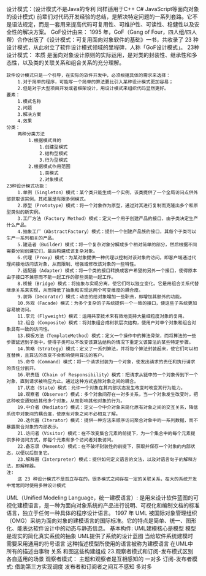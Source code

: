 设计模式：(设计模式不是Java的专利 同样适用于C++ C# JavaScript等面向对象的设计模式)
    前辈们对代码开发经验的总结，是解决特定问题的一系列套路。它不是语法规定，而是一套用来提高代码可复用性、可维护性、可读性、稳健性以及安全性的解决方案。
GoF设计由来：
    1995 年，GoF（Gang of Four，四人组/四人帮）合作出版了《设计模式：可复用面向对象软件的基础》一书，共收录了 23 种设计模式，从此树立了软件设计模式领域的里程碑，人称「GoF设计模式」。
23种设计模式：
    本质
        是面向对象设计原则的实际运用，是对类的封装性、继承性和多态性，以及类的关联关系和组合关系的充分理解。

    软件设计模式只是一个引导，在实际的软件开发中，必须根据具体的需求来选择：
        1.对于简单的程序，可能写一个简单的算法要比引入某种设计模式更加容易；
        2.但是对于大型项目开发或者框架设计，用设计模式来组织代码显然更好。
    要素：
        1.模式名称
        2.问题
        3.解决方案
        4.效果
    分类：
        两种分类方法
            1.根据模式目的
                1.创建型模式
                2.结构型模式
                3.行为型模式
            2.根据模式作用范围
                1.类模式
                2.对象模式
    23种设计模式功能：
        1.单例（Singleton）模式：某个类只能生成一个实例，该类提供了一个全局访问点供外部获取该实例，其拓展是有限多例模式。
        2.原型（Prototype）模式：将一个对象作为原型，通过对其进行复制而克隆出多个和原型类似的新实例。
        3.工厂方法（Factory Method）模式：定义一个用于创建产品的接口，由子类决定生产什么产品。
        4.抽象工厂（AbstractFactory）模式：提供一个创建产品族的接口，其每个子类可以生产一系列相关的产品。
        5.建造者（Builder）模式：将一个复杂对象分解成多个相对简单的部分，然后根据不同需要分别创建它们，最后构建成该复杂对象。
        6.代理（Proxy）模式：为某对象提供一种代理以控制对该对象的访问。即客户端通过代理间接地访问该对象，从而限制、增强或修改该对象的一些特性。
        7.适配器（Adapter）模式：将一个类的接口转换成客户希望的另外一个接口，使得原本由于接口不兼容而不能一起工作的那些类能一起工作。
        8.桥接（Bridge）模式：将抽象与实现分离，使它们可以独立变化。它是用组合关系代替继承关系来实现，从而降低了抽象和实现这两个可变维度的耦合度。
        9.装饰（Decorator）模式：动态的给对象增加一些职责，即增加其额外的功能。
        10.外观（Facade）模式：为多个复杂的子系统提供一个一致的接口，使这些子系统更加容易被访问。
        11.享元（Flyweight）模式：运用共享技术来有效地支持大量细粒度对象的复用。
        12.组合（Composite）模式：将对象组合成树状层次结构，使用户对单个对象和组合对象具有一致的访问性。
        13.模板方法（TemplateMethod）模式：定义一个操作中的算法骨架，而将算法的一些步骤延迟到子类中，使得子类可以不改变该算法结构的情况下重定义该算法的某些特定步骤。
        14.策略（Strategy）模式：定义了一系列算法，并将每个算法封装起来，使它们可以相互替换，且算法的改变不会影响使用算法的客户。
        15.命令（Command）模式：将一个请求封装为一个对象，使发出请求的责任和执行请求的责任分割开。
        16.职责链（Chain of Responsibility）模式：把请求从链中的一个对象传到下一个对象，直到请求被响应为止。通过这种方式去除对象之间的耦合。
        17.状态（State）模式：允许一个对象在其内部状态发生改变时改变其行为能力。
        18.观察者（Observer）模式：多个对象间存在一对多关系，当一个对象发生改变时，把这种改变通知给其他多个对象，从而影响其他对象的行为。
        19.中介者（Mediator）模式：定义一个中介对象来简化原有对象之间的交互关系，降低系统中对象间的耦合度，使原有对象之间不必相互了解。
        20.迭代器（Iterator）模式：提供一种方法来顺序访问聚合对象中的一系列数据，而不暴露聚合对象的内部表示。
        21.访问者（Visitor）模式：在不改变集合元素的前提下，为一个集合中的每个元素提供多种访问方式，即每个元素有多个访问者对象访问。
        22.备忘录（Memento）模式：在不破坏封装性的前提下，获取并保存一个对象的内部状态，以便以后恢复它。
        23.解释器（Interpreter）模式：提供如何定义语言的文法，以及对语言句子的解释方法，即解释器。
    注:
        这 23 种设计模式不是孤立存在的，很多模式之间存在一定的关联关系，在大的系统开发中常常同时使用多种设计模式
UML（Unified Modeling Language，统一建模语言）:
    是用来设计软件蓝图的可视化建模语言，是一种为面向对象系统的产品进行说明、可视化和编制文档的标准语言，独立于任何一种具体的程序设计语言。
    1997 年 UML 被国际对象管理组织（OMG）采纳为面向对象的建模语言的国际标准。它的特点是简单、统一、图形化、能表达软件设计中的动态与静态信息。
基本构件:
    UML建模核心是模型 模型是现实的简化真实系统的抽象 UML提供了系统的设计蓝图 当给软件系统建模时 需要采用通用的符号语言 这种描述模型所使用的语言被称为建模语言 在UML中 所有的描述由事物 关系 和图这些构建组成
23.观察者模式和订阅-发布模式区别 各自适用的场景
    观察者模式：
        主题和观察者是互相感知的 
        一对多
    订阅-发布者模式:
        借助第三方实现调度 发布者和订阅者之间互不感知
        多对多